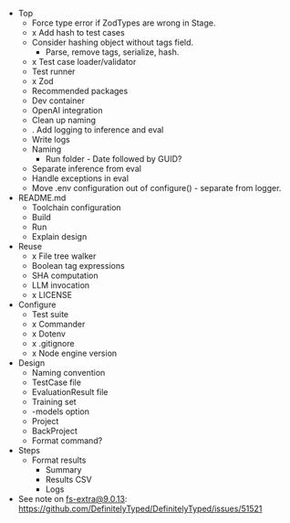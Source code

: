 * Top
  * Force type error if ZodTypes are wrong in Stage.
  * x Add hash to test cases
  * Consider hashing object without tags field.
    * Parse, remove tags, serialize, hash.
  * x Test case loader/validator
  * Test runner
  * x Zod
  * Recommended packages
  * Dev container
  * OpenAI integration
  * Clean up naming
  * . Add logging to inference and eval
  * Write logs
  * Naming
    * Run folder - Date followed by GUID?
  * Separate inference from eval
  * Handle exceptions in eval
  * Move .env configuration out of configure() - separate from logger.
* README.md
  * Toolchain configuration
  * Build
  * Run
  * Explain design
* Reuse
  * x File tree walker
  * Boolean tag expressions
  * SHA computation
  * LLM invocation
  * x LICENSE
* Configure
  * Test suite
  * x Commander
  * x Dotenv
  * x .gitignore
  * x Node engine version
* Design
  * Naming convention
  * TestCase file
  * EvaluationResult file
  * Training set
  * -models option
  * Project
  * BackProject
  * Format command?
* Steps
  * Format results
    * Summary
    * Results CSV
    * Logs
* See note on fs-extra@9.0.13: https://github.com/DefinitelyTyped/DefinitelyTyped/issues/51521 





